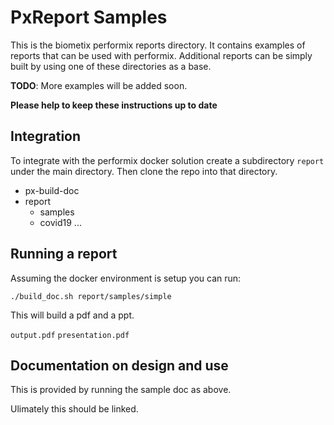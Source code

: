 # PxReport Samples

This is the biometix performix reports directory. It contains examples of reports that can be used with performix. Additional reports can be simply built by using one of these directories as a base.

**TODO**: More examples will be added soon.

**Please help to keep these instructions up to date**

## Integration

To integrate with the performix docker solution create a subdirectory `report` under the main directory. Then clone the repo into that directory.

* px-build-doc
 * report
   * samples
   * covid19
   ...

## Running a report

Assuming the docker environment is setup you can run:

`./build_doc.sh report/samples/simple`

This will build a pdf and a ppt.

`output.pdf`
`presentation.pdf`

## Documentation on design and use

This is provided by running the sample doc as above.

Ulimately this should be linked.

